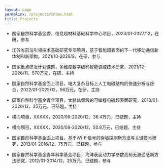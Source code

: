 ```yaml
---
layout: page
permalink: /projects/index.html
title: Projects
---
```


- 国家自然科学基金委，信息超材料基础科学中心项目，2023/01-2027/12，在研，参与

- 江苏省前沿引领技术基础研究专项项目，基于智能超表面的下一代移动通信新体制和新架构，2021/10-2026/9，在研，参与

- 国家重点研发计划课题，多维度数字编码智能调控技术研究，2021/12-2026/11，570万元，在研，主持

- 国家自然科学基金面上项目，电大复杂目标上人工电磁结构的快速分析与综合，2022/01-2025/12，56万元，在研，主持

- 国家自然科学基金青年项目，太赫兹频段的可编程电磁超表面研究，2018/01-2020/12，25万元，已结题，主持

- 横向项目，XXXXX，2020/06-2020/12，36.4万元，已结题，主持

- 横向项目，XXXXX，2020/06-2020/12，50.8万元，已结题，主持

- 国家自然科学基金面上项目，基于Wi-Fi信号的穿墙探测新方法与关键技术研究，2013/01-2016/12，75万元，已结题，参与

- 国家自然科学基金青年科学基金项目，海洋表面动力学参数高频无源遥感新方法研究，2012/01-2014/12，25万元，已结题，参与





